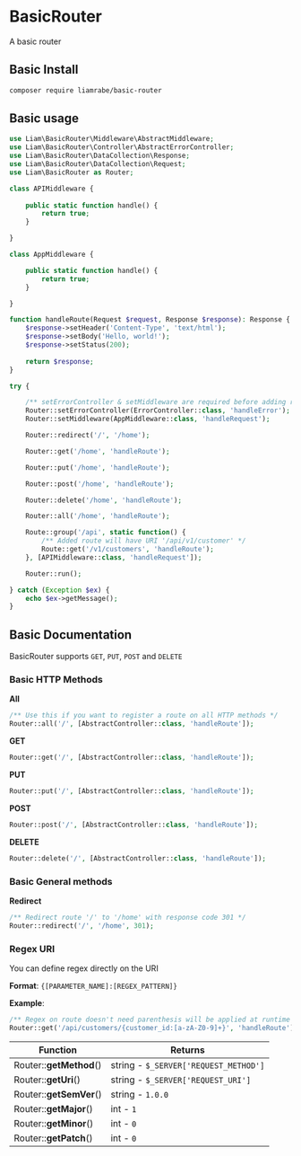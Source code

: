 # BasicRouter
A basic router

## Basic Install

```bash
composer require liamrabe/basic-router
```

## Basic usage

```php
use Liam\BasicRouter\Middleware\AbstractMiddleware;
use Liam\BasicRouter\Controller\AbstractErrorController;
use Liam\BasicRouter\DataCollection\Response;
use Liam\BasicRouter\DataCollection\Request;
use Liam\BasicRouter as Router;

class APIMiddleware {
	
	public static function handle() {
		return true;
	}

}

class AppMiddleware {

	public static function handle() {
		return true;
	}

}

function handleRoute(Request $request, Response $response): Response {
	$response->setHeader('Content-Type', 'text/html');
	$response->setBody('Hello, world!');
	$response->setStatus(200);
	
	return $response;
}

try {

	/** setErrorController & setMiddleware are required before adding routes */
	Router::setErrorController(ErrorController::class, 'handleError');
	Router::setMiddleware(AppMiddleware::class, 'handleRequest');

	Router::redirect('/', '/home');

	Router::get('/home', 'handleRoute');

	Router::put('/home', 'handleRoute');

	Router::post('/home', 'handleRoute');

	Router::delete('/home', 'handleRoute');

	Router::all('/home', 'handleRoute');

	Route::group('/api', static function() {
		/** Added route will have URI '/api/v1/customer' */
		Route::get('/v1/customers', 'handleRoute');
	}, [APIMiddleware::class, 'handleRequest']);

	Router::run();

} catch (Exception $ex) {
	echo $ex->getMessage();
}
```

## Basic Documentation
BasicRouter supports `GET`, `PUT`, `POST` and `DELETE`

### Basic HTTP Methods

**All**

```php
/** Use this if you want to register a route on all HTTP methods */
Router::all('/', [AbstractController::class, 'handleRoute']);
```

**GET**
```php
Router::get('/', [AbstractController::class, 'handleRoute']);
```

**PUT**
```php
Router::put('/', [AbstractController::class, 'handleRoute']);
```

**POST**
```php
Router::post('/', [AbstractController::class, 'handleRoute']);
```

**DELETE**
```php
Router::delete('/', [AbstractController::class, 'handleRoute']);
```

### Basic General methods

**Redirect**
````php
/** Redirect route '/' to '/home' with response code 301 */
Router::redirect('/', '/home', 301);
````

### Regex URI
You can define regex directly on the URI

**Format**: `{[PARAMETER_NAME]:[REGEX_PATTERN]}`

**Example**:

```php
/** Regex on route doesn't need parenthesis will be applied at runtime */
Router::get('/api/customers/{customer_id:[a-zA-Z0-9]+}', 'handleRoute');
```

| Function                | Returns                               |
|-------------------------|---------------------------------------|
| Router::**getMethod**() | string - `$_SERVER['REQUEST_METHOD']` |
| Router::**getUri**()    | string - `$_SERVER['REQUEST_URI']`    |
| Router::**getSemVer**() | string - `1.0.0`                      |
| Router::**getMajor**()  | int - `1`                             |
| Router::**getMinor**()  | int - `0`                             |
| Router::**getPatch**()  | int - `0`                             |

